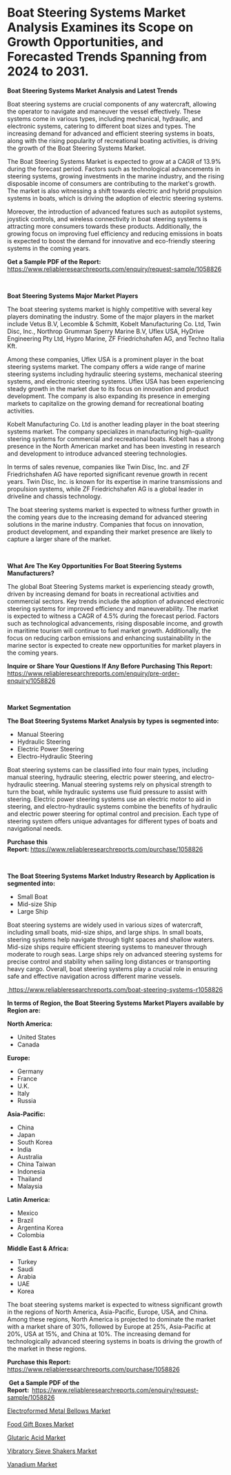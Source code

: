 <p><h1>Boat Steering Systems Market Analysis Examines its Scope on Growth Opportunities, and Forecasted Trends Spanning from 2024 to 2031.</h1></p><p><strong>Boat Steering Systems Market Analysis and Latest Trends</strong></p>
<p><p>Boat steering systems are crucial components of any watercraft, allowing the operator to navigate and maneuver the vessel effectively. These systems come in various types, including mechanical, hydraulic, and electronic systems, catering to different boat sizes and types. The increasing demand for advanced and efficient steering systems in boats, along with the rising popularity of recreational boating activities, is driving the growth of the Boat Steering Systems Market.</p><p>The Boat Steering Systems Market is expected to grow at a CAGR of 13.9% during the forecast period. Factors such as technological advancements in steering systems, growing investments in the marine industry, and the rising disposable income of consumers are contributing to the market's growth. The market is also witnessing a shift towards electric and hybrid propulsion systems in boats, which is driving the adoption of electric steering systems.</p><p>Moreover, the introduction of advanced features such as autopilot systems, joystick controls, and wireless connectivity in boat steering systems is attracting more consumers towards these products. Additionally, the growing focus on improving fuel efficiency and reducing emissions in boats is expected to boost the demand for innovative and eco-friendly steering systems in the coming years.</p></p>
<p><strong>Get a Sample PDF of the Report:&nbsp;</strong> <a href="https://www.reliableresearchreports.com/enquiry/request-sample/1058826">https://www.reliableresearchreports.com/enquiry/request-sample/1058826</a></p>
<p>&nbsp;</p>
<p><strong>Boat Steering Systems Major Market Players</strong></p>
<p><p>The boat steering systems market is highly competitive with several key players dominating the industry. Some of the major players in the market include Vetus B.V, Lecomble & Schmitt, Kobelt Manufacturing Co. Ltd, Twin Disc, Inc., Northrop Grumman Sperry Marine B.V, Uflex USA, HyDrive Engineering Pty Ltd, Hypro Marine, ZF Friedrichshafen AG, and Techno Italia Kft.</p><p>Among these companies, Uflex USA is a prominent player in the boat steering systems market. The company offers a wide range of marine steering systems including hydraulic steering systems, mechanical steering systems, and electronic steering systems. Uflex USA has been experiencing steady growth in the market due to its focus on innovation and product development. The company is also expanding its presence in emerging markets to capitalize on the growing demand for recreational boating activities.</p><p>Kobelt Manufacturing Co. Ltd is another leading player in the boat steering systems market. The company specializes in manufacturing high-quality steering systems for commercial and recreational boats. Kobelt has a strong presence in the North American market and has been investing in research and development to introduce advanced steering technologies.</p><p>In terms of sales revenue, companies like Twin Disc, Inc. and ZF Friedrichshafen AG have reported significant revenue growth in recent years. Twin Disc, Inc. is known for its expertise in marine transmissions and propulsion systems, while ZF Friedrichshafen AG is a global leader in driveline and chassis technology.</p><p>The boat steering systems market is expected to witness further growth in the coming years due to the increasing demand for advanced steering solutions in the marine industry. Companies that focus on innovation, product development, and expanding their market presence are likely to capture a larger share of the market.</p></p>
<p>&nbsp;</p>
<p><strong>What Are The Key Opportunities For Boat Steering Systems Manufacturers?</strong></p>
<p><p>The global Boat Steering Systems market is experiencing steady growth, driven by increasing demand for boats in recreational activities and commercial sectors. Key trends include the adoption of advanced electronic steering systems for improved efficiency and maneuverability. The market is expected to witness a CAGR of 4.5% during the forecast period. Factors such as technological advancements, rising disposable income, and growth in maritime tourism will continue to fuel market growth. Additionally, the focus on reducing carbon emissions and enhancing sustainability in the marine sector is expected to create new opportunities for market players in the coming years.</p></p>
<p><strong>Inquire or Share Your Questions If Any Before Purchasing This Report:</strong> <a href="https://www.reliableresearchreports.com/enquiry/pre-order-enquiry/1058826">https://www.reliableresearchreports.com/enquiry/pre-order-enquiry/1058826</a></p>
<p>&nbsp;</p>
<p><strong>Market Segmentation</strong></p>
<p><strong>The Boat Steering Systems Market Analysis by types is segmented into:</strong></p>
<p><ul><li>Manual Steering</li><li>Hydraulic Steering</li><li>Electric Power Steering</li><li>Electro-Hydraulic Steering</li></ul></p>
<p><p>Boat steering systems can be classified into four main types, including manual steering, hydraulic steering, electric power steering, and electro-hydraulic steering. Manual steering systems rely on physical strength to turn the boat, while hydraulic systems use fluid pressure to assist with steering. Electric power steering systems use an electric motor to aid in steering, and electro-hydraulic systems combine the benefits of hydraulic and electric power steering for optimal control and precision. Each type of steering system offers unique advantages for different types of boats and navigational needs.</p></p>
<p><strong>Purchase this Report:&nbsp;</strong><a href="https://www.reliableresearchreports.com/purchase/1058826">https://www.reliableresearchreports.com/purchase/1058826</a></p>
<p>&nbsp;</p>
<p><strong>The Boat Steering Systems Market Industry Research by Application is segmented into:</strong></p>
<p><ul><li>Small Boat</li><li>Mid-size Ship</li><li>Large Ship</li></ul></p>
<p><p>Boat steering systems are widely used in various sizes of watercraft, including small boats, mid-size ships, and large ships. In small boats, steering systems help navigate through tight spaces and shallow waters. Mid-size ships require efficient steering systems to maneuver through moderate to rough seas. Large ships rely on advanced steering systems for precise control and stability when sailing long distances or transporting heavy cargo. Overall, boat steering systems play a crucial role in ensuring safe and effective navigation across different marine vessels.</p></p>
<p><a href="https://www.reliableresearchreports.com/boat-steering-systems-r1058826">&nbsp;https://www.reliableresearchreports.com/boat-steering-systems-r1058826</a></p>
<p><strong>In terms of Region, the Boat Steering Systems Market Players available by Region are:</strong></p>
<p>
    <p> <strong> North America: </strong>
        <ul>
            <li>United States</li>
            <li>Canada</li>
        </ul>
        </p> 
    <p> <strong> Europe: </strong>
        <ul>
            <li>Germany</li>
            <li>France</li>
            <li>U.K.</li>
            <li>Italy</li>
            <li>Russia</li>
        </ul>
        </p> 
    <p> <strong> Asia-Pacific: </strong>
        <ul>
            <li>China</li>
            <li>Japan</li>
            <li>South Korea</li>
            <li>India</li>
            <li>Australia</li>
            <li>China Taiwan</li>
            <li>Indonesia</li>
            <li>Thailand</li>
            <li>Malaysia</li>
        </ul>
        </p> 
    <p> <strong> Latin America: </strong>
        <ul>
            <li>Mexico</li>
            <li>Brazil</li>
            <li>Argentina Korea</li>
            <li>Colombia</li>
        </ul>
        </p> 
    <p> <strong> Middle East & Africa: </strong>
        <ul>
            <li>Turkey</li>
            <li>Saudi</li>
            <li>Arabia</li>
            <li>UAE</li>
            <li>Korea</li>
        </ul>
    </p>
    </p>
<p><p>The boat steering systems market is expected to witness significant growth in the regions of North America, Asia-Pacific, Europe, USA, and China. Among these regions, North America is projected to dominate the market with a market share of 30%, followed by Europe at 25%, Asia-Pacific at 20%, USA at 15%, and China at 10%. The increasing demand for technologically advanced steering systems in boats is driving the growth of the market in these regions.</p></p>
<p><strong>Purchase this Report: </strong><a href="https://www.reliableresearchreports.com/purchase/1058826">https://www.reliableresearchreports.com/purchase/1058826</a></p>
<p>&nbsp;<strong>Get a Sample PDF of the Report:&nbsp;&nbsp;</strong><a href="https://www.reliableresearchreports.com/enquiry/request-sample/1058826">https://www.reliableresearchreports.com/enquiry/request-sample/1058826</a></p>
<p><strong></strong></p>
<p><p><a href="https://github.com/juniordelafrance/Market-Research-Report-List-3/blob/main/electroformed-metal-bellows-market.md">Electroformed Metal Bellows Market</a></p><p><a href="https://issuu.com/reportprime-2/docs/food-gift-boxes-market-size-2030.pptx">Food Gift Boxes Market</a></p><p><a href="https://issuu.com/reportprime-2/docs/glutaric-acid-market-size-2030.pptx">Glutaric Acid Market</a></p><p><a href="https://github.com/jaidynmorantestelletmjzya/Market-Research-Report-List-2/blob/main/vibratory-sieve-shakers-market.md">Vibratory Sieve Shakers Market</a></p><p><a href="https://www.linkedin.com/pulse/vanadium-market-research-report-provides-thorough-industry-owiof?trackingId=XFpTDHjtV9v0yFob56WSFw%3D%3D">Vanadium Market</a></p></p>